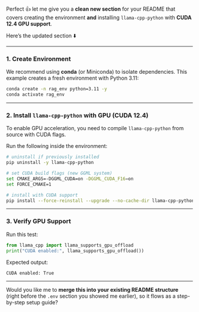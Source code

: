 Perfect 👍 let me give you a **clean new section** for your README that covers creating the environment **and** installing `llama-cpp-python` with **CUDA 12.4 GPU support**.

Here’s the updated section ⬇️

---

### 1. Create Environment

We recommend using **conda** (or Miniconda) to isolate dependencies.
This example creates a fresh environment with Python 3.11:

```bash
conda create -n rag_env python=3.11 -y
conda activate rag_env
```

---

### 2. Install `llama-cpp-python` with GPU (CUDA 12.4)

To enable GPU acceleration, you need to compile `llama-cpp-python` from source with CUDA flags.

Run the following inside the environment:

```bash
# uninstall if previously installed
pip uninstall -y llama-cpp-python

# set CUDA build flags (new GGML system)
set CMAKE_ARGS=-DGGML_CUDA=on -DGGML_CUDA_F16=on
set FORCE_CMAKE=1

# install with CUDA support
pip install --force-reinstall --upgrade --no-cache-dir llama-cpp-python --verbose
```

---

### 3. Verify GPU Support

Run this test:

```python
from llama_cpp import llama_supports_gpu_offload
print("CUDA enabled:", llama_supports_gpu_offload())
```

Expected output:

```
CUDA enabled: True
```

---

Would you like me to **merge this into your existing README structure** (right before the `.env` section you showed me earlier), so it flows as a step-by-step setup guide?
